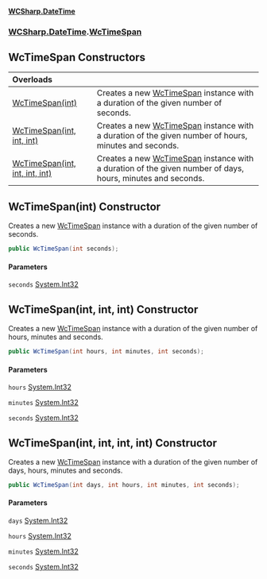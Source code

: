 #### [WCSharp\.DateTime](README.md 'README')
### [WCSharp\.DateTime](WCSharp.DateTime.md 'WCSharp\.DateTime').[WcTimeSpan](WCSharp.DateTime.WcTimeSpan.md 'WCSharp\.DateTime\.WcTimeSpan')

## WcTimeSpan Constructors

| Overloads | |
| :--- | :--- |
| [WcTimeSpan\(int\)](WCSharp.DateTime.WcTimeSpan.#ctor.md#WCSharp.DateTime.WcTimeSpan.WcTimeSpan(int) 'WCSharp\.DateTime\.WcTimeSpan\.WcTimeSpan\(int\)') | Creates a new [WcTimeSpan](WCSharp.DateTime.WcTimeSpan.md 'WCSharp\.DateTime\.WcTimeSpan') instance with a duration of the given number of seconds\. |
| [WcTimeSpan\(int, int, int\)](WCSharp.DateTime.WcTimeSpan.#ctor.md#WCSharp.DateTime.WcTimeSpan.WcTimeSpan(int,int,int) 'WCSharp\.DateTime\.WcTimeSpan\.WcTimeSpan\(int, int, int\)') | Creates a new [WcTimeSpan](WCSharp.DateTime.WcTimeSpan.md 'WCSharp\.DateTime\.WcTimeSpan') instance with a duration of the given number of hours, minutes and seconds\. |
| [WcTimeSpan\(int, int, int, int\)](WCSharp.DateTime.WcTimeSpan.#ctor.md#WCSharp.DateTime.WcTimeSpan.WcTimeSpan(int,int,int,int) 'WCSharp\.DateTime\.WcTimeSpan\.WcTimeSpan\(int, int, int, int\)') | Creates a new [WcTimeSpan](WCSharp.DateTime.WcTimeSpan.md 'WCSharp\.DateTime\.WcTimeSpan') instance with a duration of the given number of days, hours, minutes and seconds\. |

<a name='ctor.md#WCSharp.DateTime.WcTimeSpan.WcTimeSpan(int)'></a>

## WcTimeSpan\(int\) Constructor

Creates a new [WcTimeSpan](WCSharp.DateTime.WcTimeSpan.md 'WCSharp\.DateTime\.WcTimeSpan') instance with a duration of the given number of seconds\.

```csharp
public WcTimeSpan(int seconds);
```
#### Parameters

<a name='WCSharp.DateTime.WcTimeSpan.WcTimeSpan(int).seconds'></a>

`seconds` [System\.Int32](https://learn.microsoft.com/en-us/dotnet/api/system.int32 'System\.Int32')

<a name='ctor.md#WCSharp.DateTime.WcTimeSpan.WcTimeSpan(int,int,int)'></a>

## WcTimeSpan\(int, int, int\) Constructor

Creates a new [WcTimeSpan](WCSharp.DateTime.WcTimeSpan.md 'WCSharp\.DateTime\.WcTimeSpan') instance with a duration of the given number of hours, minutes and seconds\.

```csharp
public WcTimeSpan(int hours, int minutes, int seconds);
```
#### Parameters

<a name='WCSharp.DateTime.WcTimeSpan.WcTimeSpan(int,int,int).hours'></a>

`hours` [System\.Int32](https://learn.microsoft.com/en-us/dotnet/api/system.int32 'System\.Int32')

<a name='WCSharp.DateTime.WcTimeSpan.WcTimeSpan(int,int,int).minutes'></a>

`minutes` [System\.Int32](https://learn.microsoft.com/en-us/dotnet/api/system.int32 'System\.Int32')

<a name='WCSharp.DateTime.WcTimeSpan.WcTimeSpan(int,int,int).seconds'></a>

`seconds` [System\.Int32](https://learn.microsoft.com/en-us/dotnet/api/system.int32 'System\.Int32')

<a name='ctor.md#WCSharp.DateTime.WcTimeSpan.WcTimeSpan(int,int,int,int)'></a>

## WcTimeSpan\(int, int, int, int\) Constructor

Creates a new [WcTimeSpan](WCSharp.DateTime.WcTimeSpan.md 'WCSharp\.DateTime\.WcTimeSpan') instance with a duration of the given number of days, hours, minutes and seconds\.

```csharp
public WcTimeSpan(int days, int hours, int minutes, int seconds);
```
#### Parameters

<a name='WCSharp.DateTime.WcTimeSpan.WcTimeSpan(int,int,int,int).days'></a>

`days` [System\.Int32](https://learn.microsoft.com/en-us/dotnet/api/system.int32 'System\.Int32')

<a name='WCSharp.DateTime.WcTimeSpan.WcTimeSpan(int,int,int,int).hours'></a>

`hours` [System\.Int32](https://learn.microsoft.com/en-us/dotnet/api/system.int32 'System\.Int32')

<a name='WCSharp.DateTime.WcTimeSpan.WcTimeSpan(int,int,int,int).minutes'></a>

`minutes` [System\.Int32](https://learn.microsoft.com/en-us/dotnet/api/system.int32 'System\.Int32')

<a name='WCSharp.DateTime.WcTimeSpan.WcTimeSpan(int,int,int,int).seconds'></a>

`seconds` [System\.Int32](https://learn.microsoft.com/en-us/dotnet/api/system.int32 'System\.Int32')